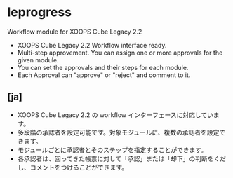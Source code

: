leprogress
==========

Workflow module for XOOPS Cube Legacy 2.2

* XOOPS Cube Legacy 2.2 Workflow interface ready.
* Multi-step approvement. You can assign one or more approvals for the given module.
* You can set the approvals and their steps for each module.
* Each Approval can "approve" or "reject" and comment to it.


## [ja]

* XOOPS Cube Legacy 2.2 の workflow インターフェースに対応しています。
* 多段階の承認者を設定可能です。対象モジュールに、複数の承認者を設定できます。
* モジュールごとに承認者とそのステップを指定することができます。
* 各承認者は、回ってきた帳票に対して「承認」または「却下」の判断をくだし、コメントをつけることができます。
